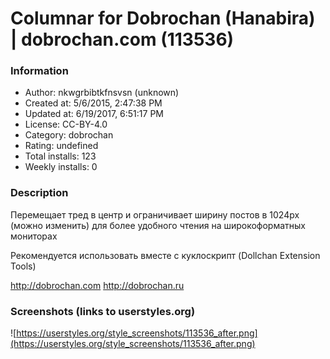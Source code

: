 # Columnar for Dobrochan (Hanabira) | dobrochan.com (113536)

### Information
- Author: nkwgrbibtkfnsvsn (unknown)
- Created at: 5/6/2015, 2:47:38 PM
- Updated at: 6/19/2017, 6:51:17 PM
- License: CC-BY-4.0
- Category: dobrochan
- Rating: undefined
- Total installs: 123
- Weekly installs: 0


### Description
Перемещает тред в центр и ограничивает ширину постов в 1024px (можно изменить) для более удобного чтения на широкоформатных мониторах

Рекомендуется использовать вместе с куклоскрипт (Dollchan Extension Tools)

http://dobrochan.com http://dobrochan.ru


### Screenshots (links to userstyles.org)
![https://userstyles.org/style_screenshots/113536_after.png](https://userstyles.org/style_screenshots/113536_after.png)


